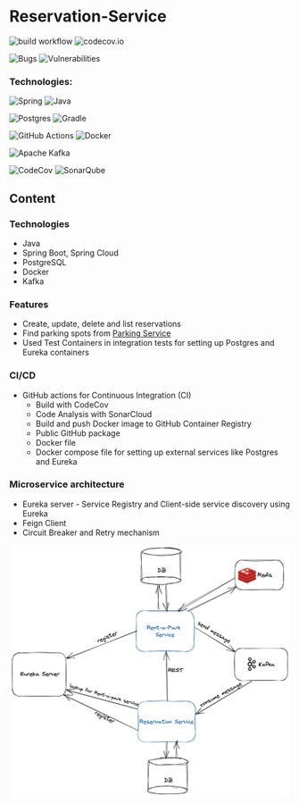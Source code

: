 # Reservation-Service

![build workflow](https://github.com/Code-Of-Us/Rent-a-Park/actions/workflows/build.yaml/badge.svg)
![codecov.io](https://codecov.io/github/Code-Of-Us/Rent-a-Park/coverage.svg)

![Bugs](https://sonarcloud.io/api/project_badges/measure?project=Code-Of-Us_Rent-a-Park&metric=bugs)
![Vulnerabilities](https://sonarcloud.io/api/project_badges/measure?project=Code-Of-Us_Rent-a-Park&metric=vulnerabilities)

### Technologies:
![Spring](https://img.shields.io/badge/spring-%236DB33F.svg?style=for-the-badge&logo=spring&logoColor=white)
![Java](https://img.shields.io/badge/java-%23ED8B00.svg?style=for-the-badge&logo=openjdk&logoColor=white)

![Postgres](https://img.shields.io/badge/postgres-%23316192.svg?style=for-the-badge&logo=postgresql&logoColor=white)
![Gradle](https://img.shields.io/badge/Gradle-02303A.svg?style=for-the-badge&logo=Gradle&logoColor=white)

![GitHub Actions](https://img.shields.io/badge/github%20actions-%232671E5.svg?style=for-the-badge&logo=githubactions&logoColor=white)
![Docker](https://img.shields.io/badge/docker-%230db7ed.svg?style=for-the-badge&logo=docker&logoColor=white)

![Apache Kafka](https://img.shields.io/badge/Apache%20Kafka-000?style=for-the-badge&logo=apachekafka)

![CodeCov](https://img.shields.io/badge/codecov-%23ff0077.svg?style=for-the-badge&logo=codecov&logoColor=white)
![SonarQube](https://img.shields.io/badge/SonarQube-black?style=for-the-badge&logo=sonarqube&logoColor=4E9BCD)
## Content

### Technologies

* Java
* Spring Boot, Spring Cloud
* PostgreSQL
* Docker
* Kafka

### Features
* Create, update, delete and list reservations
* Find parking spots from [Parking Service](https://github.com/Code-Of-Us/Rent-A-Park)
* Used Test Containers in integration tests for setting up Postgres and Eureka containers

### CI/CD

* GitHub actions for Continuous Integration (CI)
    * Build with CodeCov
    * Code Analysis with SonarCloud
    * Build and push Docker image to GitHub Container Registry
    * Public GitHub package
    * Docker file
    * Docker compose file for setting up external services like Postgres and Eureka

### Microservice architecture
* Eureka server - Service Registry and Client-side service discovery using Eureka
* Feign Client
* Circuit Breaker and Retry mechanism

![Architecture](./src/main/resources/static/architecture-overview.png)